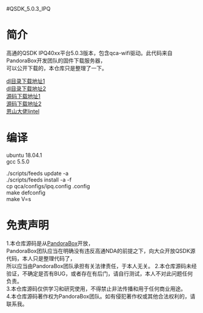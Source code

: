 #QSDK_5.0.3_IPQ

简介
=======================
高通的QSDK IPQ40xx平台5.0.3版本，包含qca-wifi驱动。此代码来自PandoraBox开发团队的固件下载服务器，  
可以公开下载的，本仓库只是整理了一下。  

[dl目录下载地址1](https://downloads.pangubox.com/sources/)  
[dl目录下载地址2](https://bbs.pangubox.com/sources/)  
[源码下载地址1](https://downloads.pangubox.com/lintel/qsdk-5.0.3.zip)  
[源码下载地址2](https://bbs.pangubox.com/lintel/qsdk-5.0.3.zip)  
[恩山大佬lintel](https://www.right.com.cn/forum/space-uid-37585.html)  

编译
=======================
ubuntu 18.04.1  
gcc 5.5.0  

./scripts/feeds update -a  
./scripts/feeds install -a -f  
cp qca/configs/ipq.config .config  
make defconfig  
make V=s  


免责声明
=======================
1.本仓库源码是从[PandoraBox](https://downloads.pangubox.com/lintel/qsdk-5.0.3.zip)开放，  
PandoraBox团队应当在明确没有违反高通NDA的前提之下，向大众开放QSDK源代码，本人只是整理代码了，  
所以应当由PandoraBox团队承担有关法律责任，于本人无关。
2.本仓库源码未经验证，不确定是否有BUG，或者存在有后门，请自行测试，本人不对此问题任何负责。  
3.本仓库源码仅供学习和研究使用，不得禁止非法传播和用于任何商业用途。  
4.本仓库源码著作权为PandoraBox团队。如有侵犯著作权或其他合法权利的，请联系我。 

